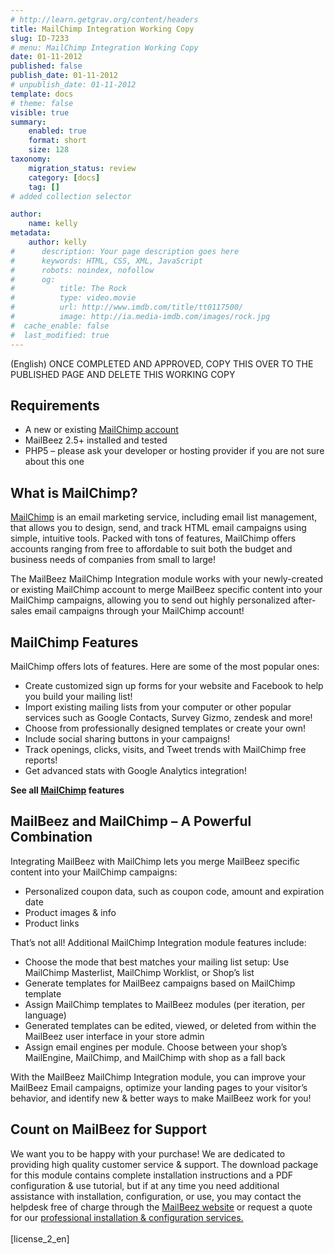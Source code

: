```yaml
---
# http://learn.getgrav.org/content/headers
title: MailChimp Integration Working Copy
slug: ID-7233
# menu: MailChimp Integration Working Copy
date: 01-11-2012
published: false
publish_date: 01-11-2012
# unpublish_date: 01-11-2012
template: docs
# theme: false
visible: true
summary:
    enabled: true
    format: short
    size: 128
taxonomy:
    migration_status: review
    category: [docs]
    tag: []
# added collection selector

author:
    name: kelly
metadata:
    author: kelly
#      description: Your page description goes here
#      keywords: HTML, CSS, XML, JavaScript
#      robots: noindex, nofollow
#      og:
#          title: The Rock
#          type: video.movie
#          url: http://www.imdb.com/title/tt0117500/
#          image: http://ia.media-imdb.com/images/rock.jpg
#  cache_enable: false
#  last_modified: true
---
```


(English) ONCE COMPLETED AND APPROVED, COPY THIS OVER TO THE PUBLISHED PAGE AND DELETE THIS WORKING COPY

## Requirements

- A new or existing [MailChimp account](http://www.mailchimp.com)
- MailBeez 2.5+ installed and tested
- PHP5 – please ask your developer or hosting provider if you are not sure about this one

## What is MailChimp?

[MailChimp](http://www.mailchimp.com) is an email marketing service, including email list management, that allows you to design, send, and track HTML email campaigns using simple, intuitive tools. Packed with tons of features, MailChimp offers accounts ranging from free to affordable to suit both the budget and business needs of companies from small to large!

The MailBeez MailChimp Integration module works with your newly-created or existing MailChimp account to merge MailBeez specific content into your MailChimp campaigns, allowing you to send out highly personalized after-sales email campaigns through your MailChimp account!

## MailChimp Features

MailChimp offers lots of features. Here are some of the most popular ones:

- Create customized sign up forms for your website and Facebook to help you build your mailing list!
- Import existing mailing lists from your computer or other popular services such as Google Contacts, Survey Gizmo, zendesk and more!
- Choose from professionally designed templates or create your own!
- Include social sharing buttons in your campaigns!
- Track openings, clicks, visits, and Tweet trends with MailChimp free reports!
- Get advanced stats with Google Analytics integration!

**See all [MailChimp](http://www.mailchimp.com/features/) features**

## MailBeez and MailChimp – A Powerful Combination

Integrating MailBeez with MailChimp lets you merge MailBeez specific content into your MailChimp campaigns:

- Personalized coupon data, such as coupon code, amount and expiration date
- Product images & info
- Product links

That’s not all! Additional MailChimp Integration module features include:

- Choose the mode that best matches your mailing list setup: Use MailChimp Masterlist, MailChimp Worklist, or Shop’s list
- Generate templates for MailBeez campaigns based on MailChimp template
- Assign MailChimp templates to MailBeez modules (per iteration, per language)
- Generated templates can be edited, viewed, or deleted from within the MailBeez user interface in your store admin
- Assign email engines per module. Choose between your shop’s MailEngine, MailChimp, and MailChimp with shop as a fall back

With the MailBeez MailChimp Integration module, you can improve your MailBeez Email campaigns, optimize your landing pages to your visitor’s behavior, and identify new & better ways to make MailBeez work for you!

## Count on MailBeez for Support

We want you to be happy with your purchase! We are dedicated to providing high quality customer service & support. The download package for this module contains complete installation instructions and a PDF configuration & use tutorial, but if at any time you need additional assistance with installation, configuration, or use, you may contact the helpdesk free of charge through the [MailBeez website](http://www.mailbeez.com) or request a quote for our [professional installation & configuration services.](http://www.mailbeez.com/support/service/)  
    
 [license\_2\_en]  
  
